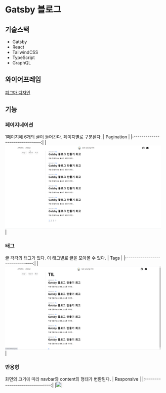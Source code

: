 # Gatsby 블로그

## 기술스택

- Gatsby
- React
- TailwindCSS
- TypeScript
- GraphQL

## 와이어프레임

[피그마 디자인](https://www.figma.com/file/nWZEvpohTzuExHVtIwIfGd/%EA%B0%9C%EC%B8%A0%EB%B9%84-%EB%B8%94%EB%A1%9C%EA%B7%B8?type=design&node-id=0%3A1&t=O09rsfyxLNHq1gxr-1)

## 기능

### 페이지네이션

1페이지에 6개의 글이 들어간다. 페이지별로 구분된다.
| Pagination |
|:-------------------------------:|
|<img src='./docs/pagination.gif'>|

### 태그

글 각각의 태그가 있다. 이 태그별로 글을 모아볼 수 있다.
| Tags |
|:-------------------------------:|
|<img src='./docs/tags.gif'>|

### 반응형

화면의 크기에 따라 navbar와 content의 형태가 변환된다.
| Responsive |
|:-------------------------------:|
|<img src='./docs/responsive.gif'>|
